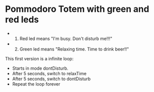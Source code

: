 # Pommodoro Totem with green and red leds

* 1. Red led means "I'm busy. Don't disturb me!!!"
* 2. Green led means "Relaxing time. Time to drink beer!!"

This first version is a infinite loop:
* Starts in mode dontDisturb.
* After 5 seconds, switch to relaxTime
* After 5 seconds, switch to dontDisturb
* Repeat the loop forever